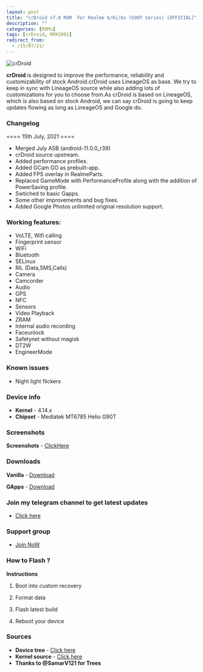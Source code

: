 ```yaml
---
layout: post
title: "crDroid v7.8 ROM  For Realme 6/6i/6s (G90T Series) [OFFICIAL]"
description: ""
categories: [ROMs]
tags: [crDroid, RMX2001]
redirect_from:
  - /15/07/21/
---
```


![crDroid](https://gitlab.com/sribalaji/sribalaji.gitlab.io/-/raw/master/assets/images/headers/crDroid.jpg?raw=true)

**crDroid** is designed to improve the performance, reliability and customizability of stock Android.crDroid uses LineageOS as base. We try to keep in sync with LineageOS source while also adding lots of customizations for you to choose from.As crDroid is based on LineageOS, which is also based on stock Android, we can say crDroid is going to keep updates flowing as long as LineageOS and Google do.

### Changelog
==== 15th July, 2021 ====

- Merged July ASB (android-11.0.0_r39)
- crDroid source upstream.
- Added performance profiles.
- Added GCam GO as prebuilt-app.
- Added FPS overlay in RealmeParts.
- Replaced GameMode with PerformanceProfile along with the addition of PowerSaving profile.
- Swtiched to basic Gapps.
- Some other improvements and bug fixes.
- Added Google Photos unlimited original resolution support.

### Working features:
* VoLTE, Wifi calling
* Fingerprint sensor
* WiFi
* Bluetooth
* SELinux
* RIL (Data,SMS,Calls)
* Camera
* Camcorder
* Audio
* GPS
* NFC
* Sensors
* Video Playback
* ZRAM
* Internal audio recording
* Faceunlock
* Safetynet without magisk
* DT2W
* EngineerMode

### Known issues
* Night light flickers

### Device info
* **Kernel** - 4.14.x
* **Chipset** - Mediatek MT6785 Helio G90T

### Screenshots
**Screenshots** - [ClickHere](https://t.me/TheCloverly_Projects/118)

### Downloads
**Vanilla** - [Download](https://sourceforge.net/projects/crdroid/files/RMX2001/7.x/crDroidAndroid-11.0-20210715-RMX2001-v7.8.zip/downloa)

**GApps** - [Download](https://sourceforge.net/projects/crdroid/files/RMX2001/7.x/crDroidAndroid-GAPPS-11.0-20210715-RMX2001-v7.8.zip/download)

### Join my telegram channel to get latest updates
* [Click here](https://t.me/TheCloverly_Releases)

### Support group
* [Join NoW](https://t.me/SriBalajiHub)

### How to Flash ?
**Instructions**

1) Boot into custom recovery 

2) Format data

3) Flash latest build

4) Reboot your device 

### Sources
* **Device tree** - [Click here](https://github.com/ManshuTyagi/device_realme_RMX2001)
* **Kernel source** - [Click here](https://github.com/ManshuTyagi/kernel_realme_RMX2001)
* **Thanks to @SamarV121 for Trees**
